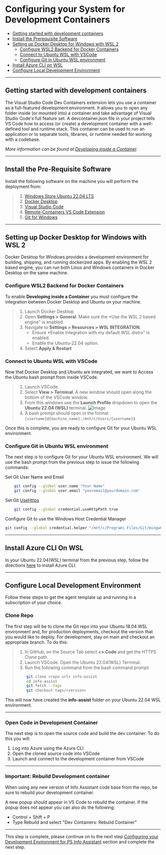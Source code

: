 # Configuring your System for Development Containers

* [Getting started with development containers](#getting-started-development-containers)
* [Install the Prerequisite Software](#Install-the-prerequisite-software)
* [Setting up Docker Desktop for Windows with WSL 2](#setting-up-docker-desktop-for-Windows-with-WSL-2)
  * [Configure WSL2 Backend for Docker Containers](#configure-wsl2-backend-for-docker-containers)
  * [Connect to Ubuntu WSL with VSCode](#Connect-to-ubuntu-wsl-with-vscode)
  * [Configure Git in Ubuntu WSL environment](#configure-Git-in-Ubuntu-WSL-environment)
* [Install Azure CLI on WSL](#install-azure-cli-on-wsl)
* [Configure Local Development Environment](configure-local-development-environment)

---
## Getting started with development containers
The Visual Studio Code Dev Containers extension lets you use a container as a full-featured development environment. It allows you to open any folder inside (or mounted into) a container and take advantage of Visual Studio Code's full feature set. A devcontainer.json file in your project tells VS Code how to access (or create) a development container with a well-defined tool and runtime stack. This container can be used to run an application or to separate tools, libraries, or runtime needed for working with a codebase.

*More information can be found at [Developing inside a Container](https://code.visualstudio.com/docs/remote/containers).*

---
## Install the Pre-Requisite Software

Install the following software on the machine you will perform the deployment from:

>1. [Windows Store Ubuntu 22.04 LTS](https://apps.microsoft.com/store/detail/ubuntu-22042-lts/9PN20MSR04DW)
>2. [Docker Desktop](https://www.docker.com/products/docker-desktop)
>3. [Visual Studio Code](https://visualstudio.microsoft.com/downloads/)
>4. [Remote-Containers VS Code Extension](vscode:extension/ms-vscode-remote.remote-containers)
>5. [Git for Windows](https://gitforwindows.org/)

---

## Setting up Docker Desktop for Windows with WSL 2

Docker Desktop for Windows provides a development environment for building, shipping, and running dockerized apps. By enabling the WSL 2 based engine, you can run both Linux and Windows containers in Docker Desktop on the same machine.

### Configure WSL2 Backend for Docker Containers

To enable **Developing inside a Container** you must configure the integration between Docker Desktop and Ubuntu on your machine.

>1. Launch Docker Desktop
>2. Open **Settings > General**. Make sure the *Use the WSL 2 based engine" is enabled.
>3. Navigate to **Settings > Resources > WSL INTEGRATION**.
>      - Ensure *Enable Integration with my default WSL distro" is enabled.
>      - Enable the Ubuntu-22.04 option.
>4. Select **Apply & Restart**


### Connect to Ubuntu WSL with VSCode

Now that Docker Desktop and Ubuntu are integrated, we want to Access the Ubuntu bash prompt from inside VSCode.

>1. Launch VSCode.
>2. Select **View > Terminal**. A new window should open along the bottom of the VSCode window.
>3. From this windows use the **Launch Profile** dropdown to open the **Ubuntu 22.04 (WSL)** terminal. ![image](images/vscode_terminal_windows.png)
>4. A bash prompt should open in the format `{username}@{machine_name}:/mnt/c/Users/{username}$`

Once this is complete, you are ready to configure Git for your Ubuntu WSL environment.


### Configure Git in Ubuntu WSL environment

The next step is to configure Git for your Ubuntu WSL environment. We will use the bash prompt from the previous step to issue the following commands:

Set Git User Name and Email

``` bash
    git config --global user.name "Your Name"
    git config --global user.email "youremail@yourdomain.com"
```

Set Git [UseHttps](https://github.com/microsoft/Git-Credential-Manager-Core/blob/main/docs/configuration.md#credentialusehttppath)

``` bash
    git config --global credential.useHttpPath true
```

Configure Git to use the Windows Host Credential Manager

``` bash
git config --global credential.helper "/mnt/c/Program\ Files/Git/mingw64/bin/git-credential-manager-core.exe"
```

---
## Install Azure CLI On WSL

In your Ubuntu 22.04(WSL) terminal from the previous step, follow the directions [here](https://docs.microsoft.com/en-us/cli/azure/install-azure-cli-linux) to install Azure CLI.

---

## Configure Local Development Environment

Follow these steps to get the agent template up and running in a subscription of your choice.

### Clone Repo

The first step will be to clone the Git repo into your Ubuntu 18.04 WSL environment and, for production deployments, checkout the version that you would like to deploy. For development, stay on main and checkout an appropriate branch. To do this:

>1. In GitHub, on the Source Tab select **<> Code** and get the HTTPS Clone path.
>2. Launch VSCode. Open the Ubuntu 22.04(WSL) Terminal.
>3. Run the following command from the bash command prompt
>
>   ``` bash
>       git clone <repo url> info-assist
>       cd info-assist
>       git fetch --tags
>       git checkout tags/<version>
>   ```
>

This will now have created the **info-assist** folder on your Ubuntu 22.04 WSL environment.

---

### Open Code in Development Container

The next step is to open the source code and build the dev container. To do this you will:

1. Log into Azure using the Azure CLI
2. Open the cloned source code into VSCode
3. Launch and connect to the development container from VSCode

---
### Important: Rebuild Development container


 When using any new version of Info Assistant code base from the repo, be sure to rebuild your development container.

 A new popup should appear in VS Code to rebuild the container. If the popup does not appear you can also do the following:

- Control + Shift + P
- Type Rebuild and select "Dev Containers: Rebuild Container"

---
This step is complete, please continue on to the next step [Configuring your Development Environment for PS Info Assistant](./deployment.md) section and complete the next step.

